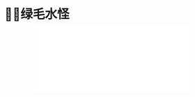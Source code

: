 # 🧜‍♀️绿毛水怪

<div style="text-align: center; margin: -10px 0 0 -10px">
  <iframe
    frameborder="no"
    border="0"
    marginwidth="0"
    marginheight="0"
    width=355
    height=150
    src="//music.163.com/outchain/player?type=2&id=1859925367&auto=1&height=66"
  />
</div>

> 这是我比较喜欢的一首歌，在我心中这首歌的地位仅次于周杰伦《一路向北》。二者有个共性：都有我内心渴求且在我看来永不可得的状态，纵横四海，一路向北......他们让我的心灵有了无拘无束的自由与洒脱，自由我可以自己争取，洒脱或许是在我出厂设置中永远的“NONE”！我做不到，但我向往。

&nbsp;&nbsp;&nbsp;&nbsp;在我眼前是我在大二时买的一把二手机械键盘，原因只有两点：1.它是机械键盘，且外观朴素，很难说它丑；2.它便宜。现在它还是很好用除了偶尔空格键会敲不下去，用力敲打之后又能正常使用好一段时间。此时我看着这个键盘，白色的按键上多多少少的会有些手指的汗迹。仔细观察，其中最严重的就是删除键“delete”与回车键“enter”，回车键大多是在我编写代码时喜欢写中文注释或者输入中文内容时忘记关闭输入法时用空格可以直接打出英文，否则我得删掉已经打出的字再重新输一遍，delete键则对应上面说的删掉错误的代码。<br><br>
&nbsp;&nbsp;&nbsp;&nbsp;delete可以删掉错误的代码,于我而言可以很轻易的删掉过去自己发的脑残朋友圈和说说，却很删掉自己脑海里时常窜出的一些"think"。用"think"并非想要炫耀我的英语水平，只是觉得它蕴含的多个含义更符合我想。这些"think"会在任何时候无条件的突然在脑海中浮现，它会以一种与眼前所观的毫不相干的形式出现(正如此博文笔😂)，有时又因为眼前的人事物让我开始思考其中的哲学，最令我烦恼的是突然浮现在脑海里的过去发生的令我尴尬或不愿回忆的事，亦或者是之前看过的某本书的情节。例如在写代码时会突然想到猴年马月看到的争吵，即便争吵的人里并没有我。是的，第三人称视角下的我也会感同身受，并想到他们争吵的方式之狂野，言语的逻辑之缜密，如果是我将必输无疑。想到这个程度时我就会意识到又进入了这个"think"中，同时会通过轻咳一声就像喉咙发言时为了让喉咙不再发痒的一种自然反应一样，把我从"think"中脱离出来，回归到正常的工作中。<br><br>
&nbsp;&nbsp;&nbsp;&nbsp;然而今早这个“think”又来了。在我今天晨跑时突然想起了在部队买过的书，而这个“think”是有画面的，脑海里像幻灯片一样显示出这些书中的某些情节，最后落在了王小波[《绿毛水怪》(点击阅读)](https://www.douban.com/group/topic/158579650/?_i=0941286RVzxQVT)（点击阅读）中，陈辉与已经变为绿色人的杨素瑶约定在两天后的礁石这再会，但回去以后就发烧了，因为说了一些药水之类的胡话，被绑在公社医院的床上。不知过了多久，等他好不容易逃出了医院，游到相约的礁石那里，空无一物，只见礁石上刻着：
<pre>
陈辉祝你在岸上过得好，永别了。
但是你不该骗我的......
</pre>
> <name><i>杨素瑶</i></name>

&nbsp;&nbsp;&nbsp;&nbsp;这时我的心脏狠狠的沉了一下，好像失去杨素瑶的是我这个成辉，我马上拿起笔记录，希望在能够与在远方读大学的女友取得联系时与她分享这本书。而《绿毛水怪》甚至都不是单独的一本书，它存在于王小波的爱人李银河记录与王小波的书信合集中文末附着的王小波最初写下的《绿毛水怪》，彼时王的文笔相较之后的作品还略显稚嫩，但也正是这短短几十页的纸安排在了整本书的最后，我仅仅也只是为了学习王小波如何写书信与他的爱人交流而买了这本书，却成为我最喜欢的一部作品。那时我为陈辉难过了很久，他们两个都是桀骜不驯的异类，只是杨素瑶永远不会和陈辉相见，只给他留下一个想念她时的去处。我又找到了绿毛水怪的原文，很快的又读了一遍[《绿毛水怪》(点击阅读)](https://www.douban.com/group/topic/158579650/?_i=0941286RVzxQVT)，突然意识到杨素瑶可能早就死了，陈辉以第一人称叙述直接把我们带入了他的视角以至于他的话听起来那么令人深信不疑，也是因为杨素瑶她太纯粹太美好了，让我作为读者也不愿意主观的相信她死在了大海。于是，我也开始自我欺骗，并试图在小说里寻找杨素瑶活着的证据，所以，陈辉的话就成了绝对的证据。所以杨素瑶必然死了，陈辉思念过度，也已经住进精神病院里去了。绿毛水怪只是陈辉的一厢情愿。如果小说世界里的杨素瑶真的活着，如果小说里真的有一个海底世界，那陈辉就没必要把故事讲给朋友听了，直接就是两个人的故事了。或许如果杨素瑶不死，故事就缺少了一份意难平，就让人少了一份遗憾。我们也就不会把重心放在两人走过的路，看过的书，一起共同描绘过的灯下月光了。<br><br>
&nbsp;&nbsp;&nbsp;&nbsp;我也分不清是替陈辉难过，还是因为杨素瑶的色彩过于浓厚。对于生命的向往，和现实格格不入，唯一的远方只有大海，所以她必然要走向大海，而大海则注定带来死亡。男孩子跟女孩子相比总是后知后觉，陈辉亦是如此，距离两人分开两年他还是呆呆的痴痴的，而杨素瑶也终于在所有努力之后走向了大海。然而怎么死的不重要，重要的是她死了，而她死之前，期待着陈辉的到来，这也是最让人难受的地方，有时候说到抑郁症，总是以充满好奇的口吻去询问，为什么？你为什么会抑郁？可其实，他们也说不清楚原因，唯一知道的就是，精神上确实出问题了，看了这一段，陈辉的感觉，就是大部分时候抑郁症的感觉，我非常想只到发生了什么，但是，就是不知道为什么会这样。<br><br>
&nbsp;&nbsp;&nbsp;&nbsp;所以，我也只能从另一个层面，纯粹创作的角度来揣测，杨素瑶的死亡，是纯粹理想的死亡，是对美好生活的期待落空。

> 这也是我们现实世界里，每个少年迟早发生的精神死亡，没有人会永远少年，除非他提前死亡

&nbsp;&nbsp;行文至此，我努力回想当时看完《绿毛水怪》想给女友写的是什么内容，实在想不起来了，而此刻我在外地出差，她在家里享受周末，今早跑步前以及吃早饭时都照旧拍了照片发给她点评，不寻常的是一向早起的她没有回复我，又想到昨晚她说难受早早就睡了。“该不会出事了吧”，我想，她一定是睡得太香了，没看到我发的照片，我也不再打扰她了......

![然后就被骂了😅](https://pic.imgdb.cn/item/64312a400d2dde5777508c73.jpg)